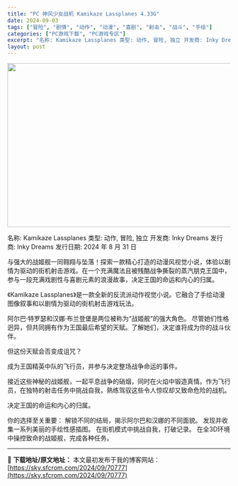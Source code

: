 ```yaml
---
title: "PC 神风少女战机 Kamikaze Lassplanes 4.33G"
date: 2024-09-03
tags: ["冒险", "剧情", "动作", "动漫", "喜剧", "射击", "战斗", "手绘"]
categories: ["PC游戏下载", "PC游戏专区"]
excerpt: "名称: Kamikaze Lassplanes 类型: 动作, 冒险, 独立 开发商: Inky Dreams 发行商: Inky Dreams 发行日期: 2024 年 8 月 31 日 与强大的战姬舰一同翱翔与坠落！探索一款精心打造的动漫风视觉小说，体验以剧情为驱动的街机射击游戏。在一个充满魔法&hellip;"
layout: post
---
```


<img class="aligncenter size-full wp-image-70778" src="https://sky.sfcrom.com/wp-content/uploads/2024/09/2024090303511849.webp" alt="" width="660" height="370" />

名称: Kamikaze Lassplanes
类型: 动作, 冒险, 独立
开发商: Inky Dreams
发行商: Inky Dreams
发行日期: 2024 年 8 月 31 日

与强大的战姬舰一同翱翔与坠落！探索一款精心打造的动漫风视觉小说，体验以剧情为驱动的街机射击游戏。在一个充满魔法且被残酷战争撕裂的蒸汽朋克王国中，参与一段充满戏剧性与喜剧元素的浪漫故事，决定王国的命运和内心的归属。

《Kamikaze Lassplanes》是一款全新的反流派动作视觉小说。它融合了手绘动漫图像叙事和以剧情为驱动的街机射击游戏玩法。

阿尔巴·特罗瑟和汉娜·布兰登堡是两位被称为“战姬舰”的强大角色。
尽管她们性格迥异，但共同拥有作为王国最后希望的天赋。了解她们，决定谁将成为你的战斗伙伴。

但这份天赋会否变成诅咒？

成为王国精英中队的飞行员，并参与决定整场战争命运的事件。

接近这些神秘的战姬舰，一起平息战争的硝烟，同时在火焰中锻造真情。作为飞行员，在独特的射击任务中挑战自我，熟练驾驭这些令人惊叹却又致命危险的战机。

决定王国的命运和内心的归属。

你的选择至关重要：
解锁不同的结局，揭示阿尔巴和汉娜的不同面貌。
发现并收集一系列美丽的手绘性感插图。
在街机模式中挑战自我，打破记录。
在全3D环境中操控致命的战姬舰，完成各种任务。

---
📖 **下载地址/原文地址：** 本文最初发布于我的博客网站：[https://sky.sfcrom.com/2024/09/70777](https://sky.sfcrom.com/2024/09/70777)
